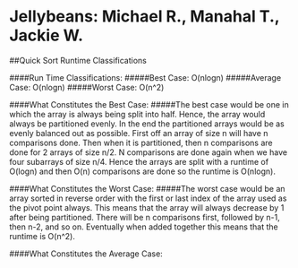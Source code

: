 # Jellybeans: Michael R., Manahal T., Jackie W.
##Quick Sort Runtime Classifications

####Run Time Classifications:
#####Best Case: O(nlogn)
#####Average Case: O(nlogn)
#####Worst Case: O(n^2)


####What Constitutes the Best Case:
#####The best case would be one in which the array is always being split into half. Hence, the array would always be partitioned evenly. In the end the partitioned arrays would be as evenly balanced out as possible. First off an array of size n will have n comparisons done. Then when it is partitioned, then n comparisons are done for 2 arrays of size n/2. N comparisons are done again when we have four subarrays of size n/4. Hence the arrays are split with a runtime of O(logn) and then O(n) comparisons are done so the runtime is O(nlogn).

####What Constitutes the Worst Case:
#####The worst case would be an array sorted in reverse order with the first or last index of the array used as the pivot point always. This means that the array will always decrease by 1 after being partitioned. There will be n comparisons first, followed by n-1, then n-2, and so on. Eventually when added together this means that the runtime is O(n^2).

####What Constitutes the Average Case:

